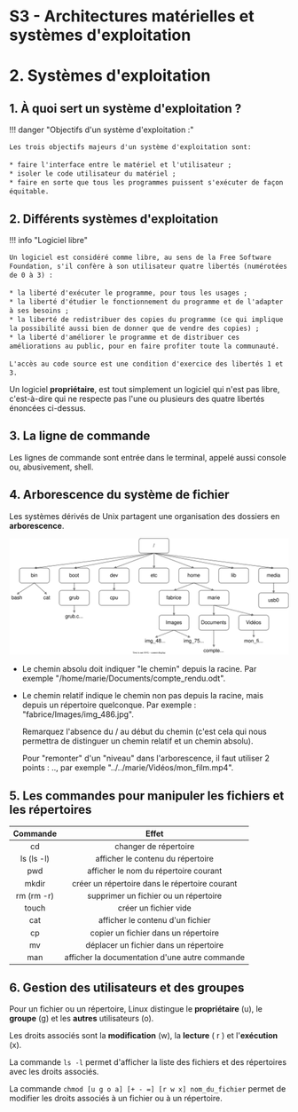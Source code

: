 # S3 - Architectures matérielles et systèmes d'exploitation

# 2. Systèmes d'exploitation

## 1. À quoi sert un système d'exploitation ?

!!! danger "Objectifs d'un système d'exploitation :"

    Les trois objectifs majeurs d'un système d'exploitation sont:

    * faire l'interface entre le matériel et l'utilisateur ;
    * isoler le code utilisateur du matériel ;
    * faire en sorte que tous les programmes puissent s'exécuter de façon équitable.

## 2. Différents systèmes d'exploitation

!!! info "Logiciel libre"

    Un logiciel est considéré comme libre, au sens de la Free Software Foundation, s'il confère à son utilisateur quatre libertés (numérotées de 0 à 3) :

    * la liberté d'exécuter le programme, pour tous les usages ;
    * la liberté d'étudier le fonctionnement du programme et de l'adapter à ses besoins ;
    * la liberté de redistribuer des copies du programme (ce qui implique la possibilité aussi bien de donner que de vendre des copies) ;
    * la liberté d'améliorer le programme et de distribuer ces améliorations au public, pour en faire profiter toute la communauté.

    L'accès au code source est une condition d'exercice des libertés 1 et 3. 

Un logiciel **propriétaire**, est tout simplement un logiciel qui n'est pas libre, c'est-à-dire qui ne respecte pas l'une ou plusieurs des quatre libertés énoncées ci-dessus.

## 3. La ligne de commande

Les lignes de commande sont entrée dans le terminal, appelé aussi console ou, abusivement, shell.

## 4. Arborescence du système de fichier

Les systèmes dérivés de Unix partagent une organisation des dossiers en **arborescence**.

![](../../../assets/images/arborescence.svg)

* Le chemin absolu doit indiquer "le chemin" depuis la racine. Par exemple "/home/marie/Documents/compte_rendu.odt".
* Le chemin relatif indique le chemin non pas depuis la racine, mais depuis un répertoire quelconque. Par exemple : "fabrice/Images/img_486.jpg".

    Remarquez l'absence du / au début du chemin (c'est cela qui nous permettra de distinguer un chemin relatif et un chemin absolu).

    Pour "remonter" d'un "niveau" dans l'arborescence,  il faut utiliser 2 points : .., par exemple "../../marie/Vidéos/mon_film.mp4".

## 5. Les commandes pour manipuler les fichiers et les répertoires

| Commande | Effet |
| :---: | :---: |
| cd| changer de répertoire |
| ls (ls -l)| afficher le contenu du répertoire |
| pwd| afficher le nom du répertoire courant |
| mkdir| créer un répertoire dans le répertoire courant |
| rm (rm -r)| supprimer un fichier ou un répertoire|
| touch| créer un fichier vide |
| cat| afficher le contenu d'un fichier |
| cp| copier un fichier dans un répertoire|
| mv| déplacer un fichier dans un répertoire|
| man|afficher la documentation d'une autre commande|

## 6. Gestion des utilisateurs et des groupes

Pour un fichier ou un répertoire, Linux distingue le **propriétaire** (u), le **groupe** (g) et les **autres** utilisateurs (o).

Les droits associés sont la **modification** (w), la **lecture** ( r ) et l'**exécution** (x).

La commande ``ls -l`` permet d'afficher la liste des fichiers et des répertoires avec les droits associés.

La commande ``chmod [u g o a] [+ - =] [r w x] nom_du_fichier`` permet de modifier les droits associés à un fichier ou à un répertoire.